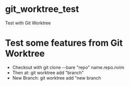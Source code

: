 # git_worktree_test
Test with Git Worktree

# Test some features from Git Worktree

- Checkout with git clone --bare "repo" name.repo.nvim
- Then at: git worktree add "branch"
- New Branch: git worktree add "new branch



